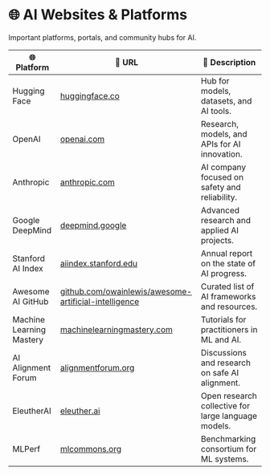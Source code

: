# 🌐 AI Websites & Platforms

Important platforms, portals, and community hubs for AI.  

| 🌐 Platform | 🔗 URL | 📝 Description |
|-------------|-------|----------------|
| Hugging Face | [huggingface.co](https://huggingface.co/) | Hub for models, datasets, and AI tools. |
| OpenAI | [openai.com](https://openai.com/) | Research, models, and APIs for AI innovation. |
| Anthropic | [anthropic.com](https://www.anthropic.com/) | AI company focused on safety and reliability. |
| Google DeepMind | [deepmind.google](https://deepmind.google/) | Advanced research and applied AI projects. |
| Stanford AI Index | [aiindex.stanford.edu](https://aiindex.stanford.edu/) | Annual report on the state of AI progress. |
| Awesome AI GitHub | [github.com/owainlewis/awesome-artificial-intelligence](https://github.com/owainlewis/awesome-artificial-intelligence) | Curated list of AI frameworks and resources. |
| Machine Learning Mastery | [machinelearningmastery.com](https://machinelearningmastery.com/) | Tutorials for practitioners in ML and AI. |
| AI Alignment Forum | [alignmentforum.org](https://www.alignmentforum.org/) | Discussions and research on safe AI alignment. |
| EleutherAI | [eleuther.ai](https://www.eleuther.ai/) | Open research collective for large language models. |
| MLPerf | [mlcommons.org](https://mlcommons.org/en/) | Benchmarking consortium for ML systems. |
